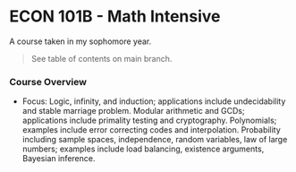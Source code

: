 # ECON 101B - Math Intensive
A course taken in my sophomore year.
> See table of contents on main branch.

### Course Overview
- Focus: Logic, infinity, and induction; applications include undecidability and stable marriage problem. Modular arithmetic and GCDs; applications include primality testing and cryptography. Polynomials; examples include error correcting codes and interpolation. Probability including sample spaces, independence, random variables, law of large numbers; examples include load balancing, existence arguments, Bayesian inference. 